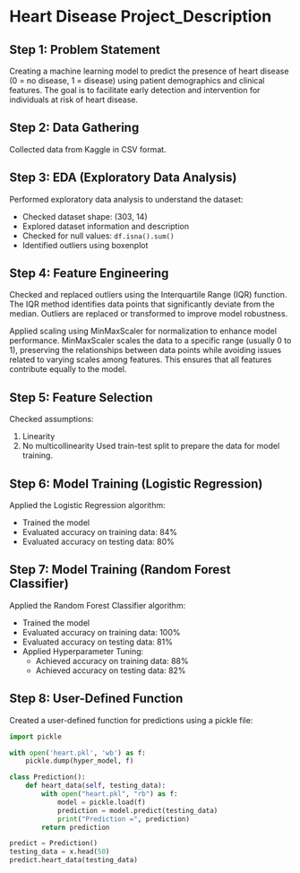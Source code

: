 # Heart Disease Project_Description

## Step 1: Problem Statement
Creating a machine learning model to predict the presence of heart disease (0 = no disease, 1 = disease) using patient demographics and clinical features. The goal is to facilitate early detection and intervention for individuals at risk of heart disease.

## Step 2: Data Gathering
Collected data from Kaggle in CSV format.

## Step 3: EDA (Exploratory Data Analysis)
Performed exploratory data analysis to understand the dataset:
- Checked dataset shape: (303, 14)
- Explored dataset information and description
- Checked for null values: `df.isna().sum()`
- Identified outliers using boxenplot

## Step 4: Feature Engineering
Checked and replaced outliers using the Interquartile Range (IQR) function. The IQR method identifies data points that significantly deviate from the median. Outliers are replaced or transformed to improve model robustness.

Applied scaling using MinMaxScaler for normalization to enhance model performance. MinMaxScaler scales the data to a specific range (usually 0 to 1), preserving the relationships between data points while avoiding issues related to varying scales among features. This ensures that all features contribute equally to the model.

## Step 5: Feature Selection
Checked assumptions:
1. Linearity
2. No multicollinearity
Used train-test split to prepare the data for model training.

## Step 6: Model Training (Logistic Regression)
Applied the Logistic Regression algorithm:
- Trained the model
- Evaluated accuracy on training data: 84%
- Evaluated accuracy on testing data: 80%

## Step 7: Model Training (Random Forest Classifier)
Applied the Random Forest Classifier algorithm:
- Trained the model
- Evaluated accuracy on training data: 100%
- Evaluated accuracy on testing data: 81%
- Applied Hyperparameter Tuning:
  - Achieved accuracy on training data: 88%
  - Achieved accuracy on testing data: 82%

## Step 8: User-Defined Function
Created a user-defined function for predictions using a pickle file:
```python
import pickle

with open('heart.pkl', 'wb') as f:
    pickle.dump(hyper_model, f)

class Prediction():
    def heart_data(self, testing_data):
        with open("heart.pkl", "rb") as f:
            model = pickle.load(f)
            prediction = model.predict(testing_data)
            print("Prediction =", prediction)
        return prediction

predict = Prediction()
testing_data = x.head(50)
predict.heart_data(testing_data)
